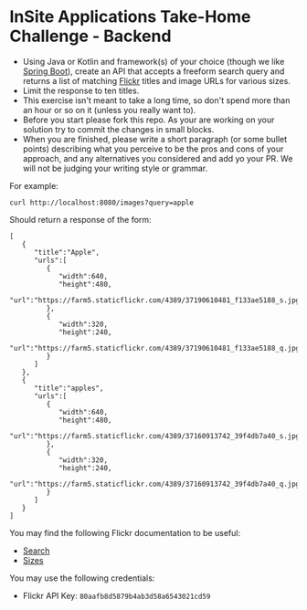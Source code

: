 # InSite Applications Take-Home Challenge - Backend

- Using Java or Kotlin and framework(s) of your choice (though we like [Spring Boot](http://projects.spring.io/spring-boot/)), create an API that accepts a freeform search query and returns a list of matching [Flickr](https://www.flickr.com/services/api/) titles and image URLs for various sizes. 
- Limit the response to ten titles. 
- This exercise isn't meant to take a long time, so don't spend more than an hour or so on it (unless you really want to). 
- Before you start please fork this repo. As your are working on your solution try to commit the changes in small blocks. 
- When you are finished, please write a short paragraph (or some bullet points) describing what you perceive to be the pros and cons of your approach, and any alternatives you considered and add yo your PR. We will not be judging your writing style or grammar.


For example:

```
curl http://localhost:8080/images?query=apple
```

Should return a response of the form:

```
[
   {
      "title":"Apple",
      "urls":[
         {
            "width":640,
            "height":480,
            "url":"https://farm5.staticflickr.com/4389/37190610481_f133ae5188_s.jpg"
         },
         {
            "width":320,
            "height":240,
            "url":"https://farm5.staticflickr.com/4389/37190610481_f133ae5188_q.jpg"
         }
      ]
   },
   {
      "title":"apples",
      "urls":[
         {
            "width":640,
            "height":480,
            "url":"https://farm5.staticflickr.com/4389/37160913742_39f4db7a40_s.jpg"
         },
         {
            "width":320,
            "height":240,
            "url":"https://farm5.staticflickr.com/4389/37160913742_39f4db7a40_q.jpg"
         }
      ]
   }
]
```


You may find the following Flickr documentation to be useful:

- [Search](https://www.flickr.com/services/api/flickr.photos.search.html)
- [Sizes](https://www.flickr.com/services/api/flickr.photos.getSizes.html)

You may use the following credentials:

- Flickr API Key: `80aafb8d5879b4ab3d58a6543021cd59`
